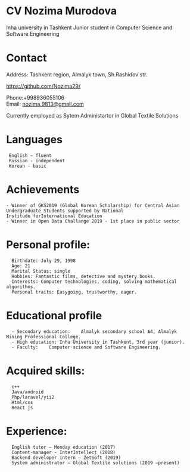 # CV Nozima Murodova
Inha university in Tashkent
Junior student in Computer Science and Software Engineering

# Contact 
Address: Tashkent region, Almalyk town, Sh.Rashidov str. 

https://github.com/Nozima29/

Phone:+998936055106  
Email: nozima.9813@gmail.com

Currently employed as Sytem Administartor in Global Textile Solutions
 
# Languages
     English – fluent 
     Russian - independent
     Korean - basic

# Achievements
    - Winner of GKS2019 (Global Korean Scholarship) for Central Asian Undergraduate Students supported by National 
    Institude forInternational Education
    - Winner in Open Data Challange 2019 - 1st place in public sector
 

# Personal profile:
      Birthdate: July 29, 1998
      Age: 21
      Marital Status: single
      Hobbies: Fantastic films, detective and mystery books.	
      Interests: Computer technologies, coding, solving mathematical algorithms.
      Personal traits: Easygoing, trustworthy, eager.
  
# Educational profile

      - Secondary education:	Almalyk secondary school №4, Almalyk Mining Professional College.
      - High education:	Inha University in Tashkent, 3rd year (junior).
      - Faculty:	Computer science and Software Engineering.

# Acquired skills: 	
      c++      
      Java/android
      Php/laravel/yii2       
      Html/css                  
      React js                      

# Experience:                           
      English tutor – Monday education (2017)
      Content-manager - InterIntellect (2018)
      Backend developer intern – ZetSoft (2019)
      System administrator – Global Textile solutions (2019 –present)
                                                   	




